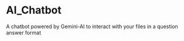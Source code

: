 # AI_Chatbot
A chatbot powered by Gemini-AI to interact with your files in a question answer format
